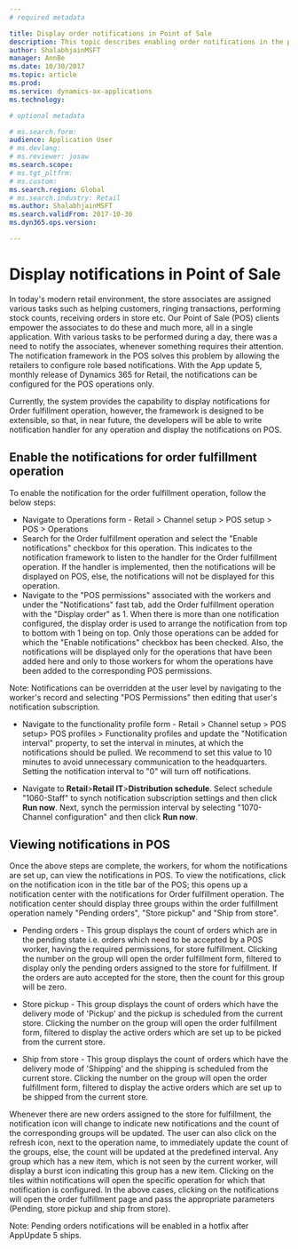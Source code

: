 ```yaml
---
# required metadata

title: Display order notifications in Point of Sale
description: This topic describes enabling order notifications in the point of sale and the notifications framework which can be extended to other operations. 
author: ShalabhjainMSFT
manager: AnnBe
ms.date: 10/30/2017
ms.topic: article
ms.prod: 
ms.service: dynamics-ax-applications
ms.technology: 

# optional metadata

# ms.search.form:  
audience: Application User
# ms.devlang: 
# ms.reviewer: josaw
ms.search.scope: 
# ms.tgt_pltfrm: 
# ms.custom: 
ms.search.region: Global
# ms.search.industry: Retail
ms.author: ShalabhjainMSFT
ms.search.validFrom: 2017-10-30
ms.dyn365.ops.version: 

---
```



# Display notifications in Point of Sale


In today's modern retail environment, the store associates are assigned various tasks such as helping customers, ringing transactions, performing stock counts, receiving orders in store etc. Our Point of Sale (POS) clients empower the associates to do these and much more, all in a single application. With various tasks to be performed during a day, there was a need to notify the associates, whenever something requires their attention. The notification framework in the POS solves this problem by allowing the retailers to configure role based notifications. With the App update 5, monthly release of Dynamics 365 for Retail, the notifications can be configured for the POS operations only.

Currently, the system provides the capability to display notifications for Order fulfillment operation, however, the framework is designed to be extensible, so that, in near future, the developers will be able to write notification handler for any operation and display the notifications on POS.  

## Enable the notifications for order fulfillment operation

To enable the notification for the order fulfillment operation, follow the below steps:

* Navigate to Operations form - Retail > Channel setup > POS setup > POS > Operations
* Search for the Order fulfillment operation and select the "Enable notifications" checkbox for this operation. This indicates to the notification framework to listen to the handler for the Order fulfillment operation. If the handler is implemented, then the notifications will be displayed on POS, else, the notifications will not be displayed for this operation.
* Navigate to the "POS permissions" associated with the workers and under the "Notifications" fast tab, add the Order fulfillment operation with the "Display order" as 1. When there is more than one notification configured, the display order is used to arrange the notification from top to bottom with 1 being on top. Only those operations can be added for which the "Enable notifications" checkbox has been checked. Also, the notifications will be displayed only for the operations that have been added here and only to those workers for whom the operations have been added to the corresponding POS permissions. 

Note:
Notifications can be overridden at the user level by navigating to the worker's record and selecting "POS Permissions" then editing that user's notification subscription.

* Navigate to the functionality profile form - Retail > Channel setup > POS setup> POS profiles > Functionality profiles and update the "Notification interval" property, to set the interval in minutes, at which the notifications should be pulled. We recommend to set this value to 10 minutes to avoid unnecessary communication to the headquarters. Setting the notification interval to "0" will turn off notifications.  

* Navigate to **Retail**>**Retail IT**>**Distribution schedule**. Select schedule "1060-Staff" to synch notification subscription settings and then click **Run now**. Next, synch the permission interval by selecting "1070-Channel configuration" and then click **Run now**. 

## Viewing notifications in POS

Once the above steps are complete, the workers, for whom the notifications are set up, can view the notifications in POS. To view the notifications, click on the notification icon in the title bar of the POS; this opens up a notification center with the notifications
for Order fulfillment operation. The notification center should display three groups within the order fulfillment operation namely "Pending orders", "Store pickup" and "Ship from store". 

* Pending orders - This group displays the count of orders which are in the pending state i.e. orders which need to be accepted by a POS worker, having the required permissions, for store fulfillment. Clicking the number on the group will open the order fulfillment form, filtered to display only the pending orders assigned to the store for fulfillment. If the orders are auto accepted for the store, then the count for this group will be zero.

* Store pickup - This group displays the count of orders which have the delivery mode of 'Pickup' and the pickup is scheduled from the current store. Clicking the number on the group will open the order fulfillment form, filtered to display the active orders which are set up to be picked from the current store.

* Ship from store - This group displays the count of orders which have the delivery mode of 'Shipping' and the shipping is scheduled from the current store. Clicking the number on the group will open the order fulfillment form, filtered to display the active orders which are set up to be shipped from the current store.

Whenever there are new orders assigned to the store for fulfillment, the notification icon will change to indicate new notifications and the count of the corresponding groups will be updated. The user can also click on the refresh icon, next to the operation name, to immediately update the count of the groups, else, the count will be updated at the predefined interval. Any group which has a new item, which is not seen by the current worker, will display a burst icon indicating this group has a new item. Clicking on the tiles within notifications will open the specific operation for which that notification is configured. In the above cases, clicking on the notifications will open the order fulfillment page and pass the appropriate parameters (Pending, store pickup and ship from store). 

Note: Pending orders notifications will be enabled in a hotfix after AppUpdate 5 ships. 

